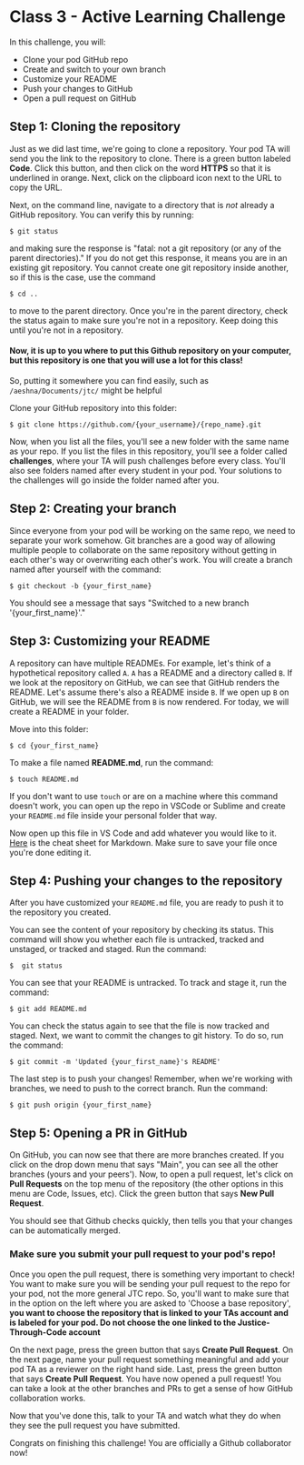 # Class 3 - Active Learning Challenge

In this challenge, you will: 

* Clone your pod GitHub repo
* Create and switch to your own branch
* Customize your README
* Push your changes to GitHub
* Open a pull request on GitHub

## Step 1: Cloning the repository

Just as we did last time, we're going to clone a repository. Your pod TA will send you the link to the repository to clone. There is a green button labeled **Code**. Click this button, and then click on the word **HTTPS** so that it is underlined in orange. Next, click on the clipboard icon next to the URL to copy the URL. 

Next, on the command line, navigate to a directory that is *not* already a GitHub repository. You can verify this by running:
```
$ git status
```
and making sure the response is "fatal: not a git repository (or any of the parent directories)." If you do not get this response, it means you are in an existing git repository. You cannot create one git repository inside another, so if this is the case, use the command
```
$ cd ..
```
to move to the parent directory. Once you're in the parent directory, check the status again to make sure you're not in a repository. Keep doing this until you're not in a repository. 

#### Now, it is **up to you** where to put this Github repository on your computer, but this repository is one that you will use a lot for this class!

So, putting it somewhere you can find easily, such as `/aeshna/Documents/jtc/` might be helpful

Clone your GitHub repository into this folder:
```
$ git clone https://github.com/{your_username}/{repo_name}.git
```
Now, when you list all the files, you'll see a new folder with the same name as your repo. If you list the files in this repository, you'll see a folder called **challenges**, where your TA will push challenges before every class. You'll also see folders named after every student in your pod. Your solutions to the challenges will go inside the folder named after you. 

## Step 2: Creating your branch

Since everyone from your pod will be working on the same repo, we need to separate your work somehow. Git branches are a good way of allowing multiple people to collaborate on the same repository without getting in each other's way or overwriting each other's work. You will create a branch named after yourself with the command:
```
$ git checkout -b {your_first_name}
```
You should see a message that says "Switched to a new branch '{your_first_name}'."

## Step 3: Customizing your README

A repository can have multiple READMEs. For example, let's think of a hypothetical repository called `A`. `A` has a README and a directory called `B`. If we look at the repository on GitHub, we can see that GitHub renders the README. Let's assume there's also a README inside `B`. If we open up `B` on GitHub, we will see the README from `B` is now rendered. For today, we will create a README in your folder.

Move into this folder:
```
$ cd {your_first_name}
```
To make a file named **README.md**, run the command:
```
$ touch README.md
```

If you don't want to use `touch` or are on a machine where this command doesn't work, you can open up the repo in VSCode or Sublime and create your `README.md` file inside your personal folder that way.

Now open up this file in VS Code and add whatever you would like to it. [Here](https://www.markdownguide.org/cheat-sheet/) is the cheat sheet for Markdown. Make sure to save your file once you're done editing it.

## Step 4: Pushing your changes to the repository

After you have customized your `README.md` file, you are ready to push it to the repository you created. 

You can see the content of your repository by checking its status. This command will show you whether each file is untracked, tracked and unstaged, or tracked and staged. Run the command:
```
$  git status
```
You can see that your README is untracked. To track and stage it, run the command:
```
$ git add README.md
```
You can check the status again to see that the file is now tracked and staged. Next, we want to commit the changes to git history. To do so, run the command:
```
$ git commit -m 'Updated {your_first_name}'s README'
```

The last step is to push your changes! Remember, when we're working with branches, we need to push to the correct branch. Run the command:
```
$ git push origin {your_first_name}
```

## Step 5: Opening a PR in GitHub

On GitHub, you can now see that there are more branches created. If you click on the drop down menu that says "Main", you can see all the other branches (yours and your peers'). Now, to open a pull request, let's click on **Pull Requests** on the top menu of the repository (the other options in this menu are Code, Issues, etc). Click the green button that says **New Pull Request**. 

You should see that Github checks quickly, then tells you that your changes can be automatically merged. 

### Make sure you submit your pull request to your pod's repo!

Once you open the pull request, there is something very important to check! You want to make sure you will be sending your pull request to the repo for your pod, not the more general JTC repo. So, you'll want to make sure that in the option on the left where you are asked to 'Choose a base repository', **you want to choose the repository that is linked to your TAs account and is labeled for your pod. Do not choose the one linked to the Justice-Through-Code account**

On the next page, press the green button that says **Create Pull Request**. On the next page, name your pull request something meaningful and add your pod TA as a reviewer on the right hand side. Last, press the green button that says **Create Pull Request**. You have now opened a pull request! You can take a look at the other branches and PRs to get a sense of how GitHub collaboration works. 

Now that you've done this, talk to your TA and watch what they do when they see the pull request you have submitted.

Congrats on finishing this challenge! You are officially a Github collaborator now!
